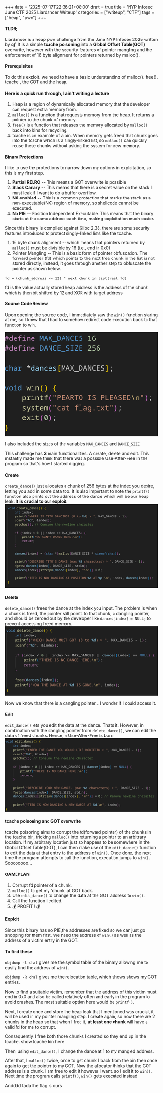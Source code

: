 +++
date = '2025-07-17T22:36:21+08:00'
draft = true
title = 'NYP Infosec June CTF 2025 Liardancer Writeup'
categories = ["writeup", "CTF"]
tags = ["heap", "pwn"]
+++

#### TLDR;

Liardancer is a heap pwn challenge from the June NYP Infosec 2025 written by ***cf***. 
It is a simple **tcache poisoning** into a **Global Offset Table(GOT)** overwrite, however with the security features of pointer mangling and the enforcement of 16 byte alignment for pointers returned by malloc().

#### Prerequisites
To do this exploit, we need to have a basic understanding of malloc(), free(), tcache , the GOT and the heap.

#### Here is a quick run through, I ain't writing a lecture 

1. Heap is a region of dynamically allocated memory that the developer can request extra memory from.
1. `malloc()` is a function that requests memory from the heap. It returns a pointer to the chunk of memory.
1. `free()` is a function that releases the memory allocated by `malloc()` back into bins for recycling.
1. tcache is an example of a bin. When memory gets freed that chunk goes into the tcache which is a singly-linked list, so `malloc()` can quickly reuse these chunks without asking the system for new memory. 

#### Binary Protections

I like to use the protections to narrow down my options in exploitation, so this is my first step. 
1. **Partial RELRO** -- This means a GOT overwrite is possible
1. **Stack Canary** -- This means that there is a secret value on the stack I must leak if I want to do a buffer overflow.
1. **NX enabled** -- This is a common protection that marks the stack as a non-executable(NX) region of memory, so shellcode cannot be executed. 
1. **No PIE** -- Position Independent Executable. This means that the binary starts at the same address each time, making exploitation much easier.

Since this binary is compiled against Glibc 2.38, there are some security features introduced to protect singly-linked lists like the tcache. 
1. 16 byte chunk alignment -- which means that pointers returned by `malloc()` must be divisible by 16 (i.e., end in 0x0)
1. Pointer Mangling -- This is a basic form of pointer obfuscation. The forward pointer (fd) which points to the next free chunk in the list is not stored directly, instead, it goes through another step to obfuscate the pointer as shown below. 

`fd = (chunk_address >> 12) ^ next chunk in list(real fd)` 

fd is the value actually stored
heap address is the address of the chunk which is then bit shifted by 12 and XOR with target address 

#### Source Code Review
Upon opening the source code, I immediately saw the `win()` function staring at me, so I knew that I had to somehow redirect code execution back to that function to win.

![win function](images/winfunc.png)

I also included the sizes of the variables `MAX_DANCES` and `DANCE_SIZE`

This challenge has **3** main functionalities. A create, delete and edit. This instantly made me think that there was a possible Use-After-Free in the program so that's how I started digging. 

#### Create
`create_dance()` just allocates a chunk of 256 bytes at the index you desire, letting you add in some data too. It is also important to note the `printf()` function also prints out the address of the dance which will be our heap leak. **It is crucial to our exploit**.
![create dance](images/createdance.png)

#### Delete
`delete_dance()` frees the dance at the index you input. The problem is when a chunk is freed, the pointer still points to that chunk, a dangling pointer, and should be zeroed out by the developer like `dances[index] = NULL;` to prevent accessing freed memory.
![delete dance](images/delete.png)

Now we know that there is a dangling pointer... I wonder if I could access it. 

#### Edit
`edit_dance()` lets you edit the data at the dance. Thats it. However, in combination with the dangling pointer from `delete_dance()`, we can edit the data of freed chunks. Hence, a Use-After-Free is born. 
![edit dance](images/edit.png)

#### tcache poisoning and GOT overwrite 
tcache poisoning aims to corrupt the fd(forward pointer) of the chunks in the tcache bin, tricking `malloc()` into returning a pointer to an arbitrary location. If my arbitrary location just so happens to be somewhere in the Global Offset Table(GOT), I can then make use of the `edit_dance()` function to edit the data at that entry to the address of `win()`. Once done, the next time the program attempts to call the function, execution jumps to `win()`. Soooooooo...

#### GAMEPLAN
1. Corrupt fd pointer of a chunk. 
1. `malloc()` to get my 'chunk' at GOT back.
1. Use `edit_dance()` to change the data at the GOT address to `win()`. 
1. Call the function I edited. 
1. 💰 PROFIT!! 💰

#### Exploit 
Since this binary has no PIE,the addresses are fixed so we can just go shopping for them first. We need the address of `win()` as well as the address of a victim entry in the GOT.

#### To find these:

`objdump -t chal` gives me the symbol table of the binary allowing me to easily find the address of `win()`.

`objdump -R chal` gives me the relocation table, which shows shows my GOT entries.

Now to find a suitable victim, remember that the address of this victim must end in 0x0 and also be called relatively often and early in the program to avoid crashes. The most suitable option here would be `printf()`. 

Next, I create once and store the heap leak that I mentioned was crucial, it will be used in my pointer mangling step.
I create again, so now there are 2 chunks in the heap so that when I free it, **at least one chunk** will have a valid fd for me to corrupt. 

Consequently, I free both those chunks I created so they end up in the tcache.
show tcache bin here 

Then, using `edit_dance()`, I change the dance at 1 to my mangled address. 

After that, I `malloc()` twice, once to get chunk 1 back from the bin then once again to get the pointer to my GOT. Now the allocator thinks that the GOT address is a chunk, I am free to edit it however I want, so I edit it to `win()`. Next time the program calls `printf()`, `win()` gets executed instead

Andddd tada the flag is ours 


